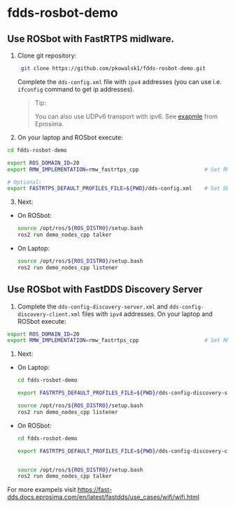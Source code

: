 # fdds-rosbot-demo

## Use ROSbot with FastRTPS midlware. 
1. Clone git repository:
   ```bash
    git clone https://github.com/pkowalsk1/fdds-rosbot-demo.git
   ```
   Complete the `dds-config.xml` file with `ipv4` addresses (you can use i.e. `ifconfig` command to get ip addresses). 

    > Tip:
    >
    > You can also use UDPv6 transport with ipv6. See [exapmle](https://fast-dds.docs.eprosima.com/en/latest/fastdds/xml_configuration/example.html) from Eprosima.

2. On your laptop and ROSbot execute:

```bash
cd fdds-rosbot-demo

export ROS_DOMAIN_ID=20
export RMW_IMPLEMENTATION=rmw_fastrtps_cpp                     # Set RMW implementation

# Optional:
export FASTRTPS_DEFAULT_PROFILES_FILE=${PWD}/dds-config.xml    # Set DDS config file
```

3. Next: 

- On ROSbot:
    ```bash
    source /opt/ros/${ROS_DISTRO}/setup.bash
    ros2 run demo_nodes_cpp talker
    ```
- On Laptop:
    ```bash
    source /opt/ros/${ROS_DISTRO}/setup.bash
    ros2 run demo_nodes_cpp listener
    ```

## Use ROSbot with FastDDS Discovery Server 

1. Complete the `dds-config-discovery-server.xml` and `dds-config-discovery-client.xml` files with `ipv4` addresses. On your laptop and ROSbot execute:

```bash
export ROS_DOMAIN_ID=20
export RMW_IMPLEMENTATION=rmw_fastrtps_cpp                     # Set RMW implementation
```

1. Next: 

- On Laptop:
    ```bash
    cd fdds-rosbot-demo

    export FASTRTPS_DEFAULT_PROFILES_FILE=${PWD}/dds-config-discovery-server.xml    # Set DDS config file

    source /opt/ros/${ROS_DISTRO}/setup.bash
    ros2 run demo_nodes_cpp listener
    ```

- On ROSbot:
    ```bash
    cd fdds-rosbot-demo

    export FASTRTPS_DEFAULT_PROFILES_FILE=${PWD}/dds-config-discovery-client.xml    # Set DDS config file


    source /opt/ros/${ROS_DISTRO}/setup.bash
    ros2 run demo_nodes_cpp talker
    ```

For more exampels visit https://fast-dds.docs.eprosima.com/en/latest/fastdds/use_cases/wifi/wifi.html